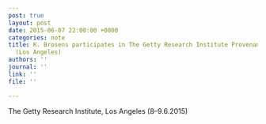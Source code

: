 ```yaml
---
post: true
layout: post
date: 2015-06-07 22:00:00 +0000
categories: note
title: K. Brosens participates in The Getty Research Institute Provenance R&D Workshop
  (Los Angeles)
authors: ''
journal: ''
link: ''
file: ''

---
```

The Getty Research Institute, Los Angeles (8–9.6.2015)